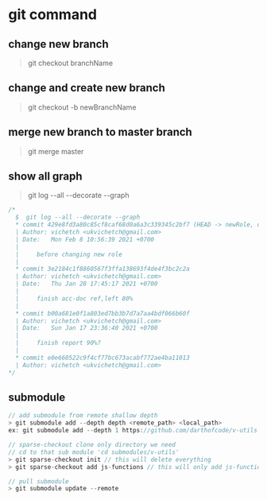 # git command

## change new branch

<!-- if new bran is already existed -->

> git checkout branchName

## change and create new branch

<!-- if new branch name is not yet existed -->

> git checkout -b newBranchName

## merge new branch to master branch

<!-- copy all master branch to new branch -->

> git merge master

## show all graph

> git log --all --decorate --graph

```javascript
/*
  $  git log --all --decorate --graph
  * commit 429e8fd3a80c85cf8caf68d0a6a3c339345c2bf7 (HEAD -> newRole, origin/master, master)
  | Author: vichetch <ukvichetch@gmail.com>
  | Date:   Mon Feb 8 10:56:39 2021 +0700
  |
  |     before changing new role
  |
  * commit 3e2184c1f8860567f3ffa138693f4de4f3bc2c2a
  | Author: vichetch <ukvichetch@gmail.com>
  | Date:   Thu Jan 28 17:45:17 2021 +0700
  |
  |     finish acc-doc ref,left 80%
  |
  * commit b00a681e0f1a803ed7bb3b7d7a7aa4bdf066b60f
  | Author: vichetch <ukvichetch@gmail.com>
  | Date:   Sun Jan 17 23:36:40 2021 +0700
  |
  |     finish report 90%?
  |
  * commit e0e660522c9f4cf77bc673acabf772ae4ba11013
  | Author: vichetch <ukvichetch@gmail.com>
*/
```

## submodule

```javascript
// add submodule from remote shallow depth
> git submodule add --depth depth <remote_path> <local_path>
ex: git submodule add --depth 1 https://github.com/darthofcode/v-utils submodules/v-utils

// sparse-checkout clone only directory we need
// cd to that sub module 'cd submodules/v-utils'
> git sparse-checkout init // this will delete everything
> git sparse-checkout add js-functions // this will only add js-functions

// pull submodule
> git submodule update --remote
```
